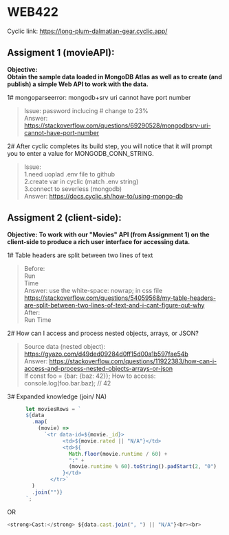 # WEB422

Cyclic link: https://long-plum-dalmatian-gear.cyclic.app/

## Assigment 1 (movieAPI):
**Objective:**  
**Obtain the sample data loaded in MongoDB Atlas as well as to create (and publish) a simple Web API to work with the data.**

1# mongoparseerror: mongodb+srv uri cannot have port number  
> Issue: password inclucing # change to 23%  
Answer: https://stackoverflow.com/questions/69290528/mongodbsrv-uri-cannot-have-port-number

2# After cyclic completes its build step, you will notice that it will prompt you to enter a value for MONGODB_CONN_STRING.</br>
> Issue:   
1.need uoplad .env file to github  
2.create var in cyclic (match .env string)  
3.connect to severless (mongodb)  
Answer: https://docs.cyclic.sh/how-to/using-mongo-db

## Assigment 2 (client-side):
**Objective:**
**To work with our "Movies" API (from Assignment 1) on the client-side to produce a rich user interface for accessing data.**

1# Table headers are split between two lines of text 
> Before:  
> Run  
> Time  
> Answer: use the white-space: nowrap; in css file https://stackoverflow.com/questions/54059568/my-table-headers-are-split-between-two-lines-of-text-and-i-cant-figure-out-why  
> After:  
> Run Time

2# How can I access and process nested objects, arrays, or JSON? 
> Source data (nested object): https://gyazo.com/d49ded09284d0ff15d00a1b597fae54b  
> Answer: https://stackoverflow.com/questions/11922383/how-can-i-access-and-process-nested-objects-arrays-or-json   
> If const foo = {bar: {baz: 42}};
> How to access: console.log(foo.bar.baz); // 42

3# Expanded knowledge (join/ NA)
```javascript
      let moviesRows = `
      ${data
        .map(
          (movie) =>
            `<tr data-id=${movie._id}>
                  <td>${movie.rated || "N/A"}</td>
                  <td>${
                    Math.floor(movie.runtime / 60) +
                    ":" +
                    (movie.runtime % 60).toString().padStart(2, "0")
                  }</td>  
              </tr>`
        )
        .join("")}
      `;
```
OR
```javascript
<strong>Cast:</strong> ${data.cast.join(", ") || "N/A"}<br><br>
```
